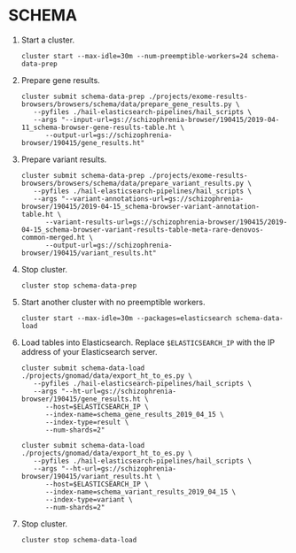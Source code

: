 # SCHEMA

1. Start a cluster.
   ```
   cluster start --max-idle=30m --num-preemptible-workers=24 schema-data-prep
   ```

2. Prepare gene results.
   ```
   cluster submit schema-data-prep ./projects/exome-results-browsers/browsers/schema/data/prepare_gene_results.py \
      --pyfiles ./hail-elasticsearch-pipelines/hail_scripts \
      --args "--input-url=gs://schizophrenia-browser/190415/2019-04-11_schema-browser-gene-results-table.ht \
         --output-url=gs://schizophrenia-browser/190415/gene_results.ht"
   ```

3. Prepare variant results.
   ```
   cluster submit schema-data-prep ./projects/exome-results-browsers/browsers/schema/data/prepare_variant_results.py \
      --pyfiles ./hail-elasticsearch-pipelines/hail_scripts \
      --args "--variant-annotations-url=gs://schizophrenia-browser/190415/2019-04-15_schema-browser-variant-annotation-table.ht \
         --variant-results-url=gs://schizophrenia-browser/190415/2019-04-15_schema-browser-variant-results-table-meta-rare-denovos-common-merged.ht \
         --output-url=gs://schizophrenia-browser/190415/variant_results.ht"
   ```

4. Stop cluster.
   ```
   cluster stop schema-data-prep
   ```

5. Start another cluster with no preemptible workers.
   ```
   cluster start --max-idle=30m --packages=elasticsearch schema-data-load
   ```

6. Load tables into Elasticsearch. Replace `$ELASTICSEARCH_IP` with the IP address of your Elasticsearch server.
   ```
   cluster submit schema-data-load ./projects/gnomad/data/export_ht_to_es.py \
      --pyfiles ./hail-elasticsearch-pipelines/hail_scripts \
      --args "--ht-url=gs://schizophrenia-browser/190415/gene_results.ht \
         --host=$ELASTICSEARCH_IP \
         --index-name=schema_gene_results_2019_04_15 \
         --index-type=result \
         --num-shards=2"

   cluster submit schema-data-load ./projects/gnomad/data/export_ht_to_es.py \
      --pyfiles ./hail-elasticsearch-pipelines/hail_scripts \
      --args "--ht-url=gs://schizophrenia-browser/190415/variant_results.ht \
         --host=$ELASTICSEARCH_IP \
         --index-name=schema_variant_results_2019_04_15 \
         --index-type=variant \
         --num-shards=2"
   ```

7. Stop cluster.
   ```
   cluster stop schema-data-load
   ```
